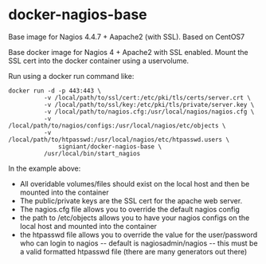 # docker-nagios-base 
Base image for Nagios 4.4.7 + Aapache2 (with SSL).  Based on CentOS7

Base docker image for Nagios 4 + Apache2 with SSL enabled.  Mount the SSL cert into the docker container using a uservolume.

Run using a docker run command like:

````
docker run -d -p 443:443 \
	      -v /local/path/to/ssl/cert:/etc/pki/tls/certs/server.crt \
	      -v /local/path/to/ssl/key:/etc/pki/tls/private/server.key \
	      -v /local/path/to/nagios.cfg:/usr/local/nagios/nagios.cfg \
	      -v /local/path/to/nagios/configs:/usr/local/nagios/etc/objects \
	      -v /local/path/to/htpasswd:/usr/local/nagios/etc/htpasswd.users \
              signiant/docker-nagios-base \
	      /usr/local/bin/start_nagios

````

In the example above:
- All overidable volumes/files should exist on the local host and then be mounted into the container
- The public/private keys are the SSL cert for the apache web server.
- The nagios.cfg file allows you to override the default nagios config
- the path to /etc/objects allows you to have your nagios configs on the local host and mounted into the container
- the htpasswd file allows you to override the value for the user/password who can login to nagios
-- default is nagiosadmin/nagios
-- this must be a valid formatted htpasswd file (there are many generators out there)

